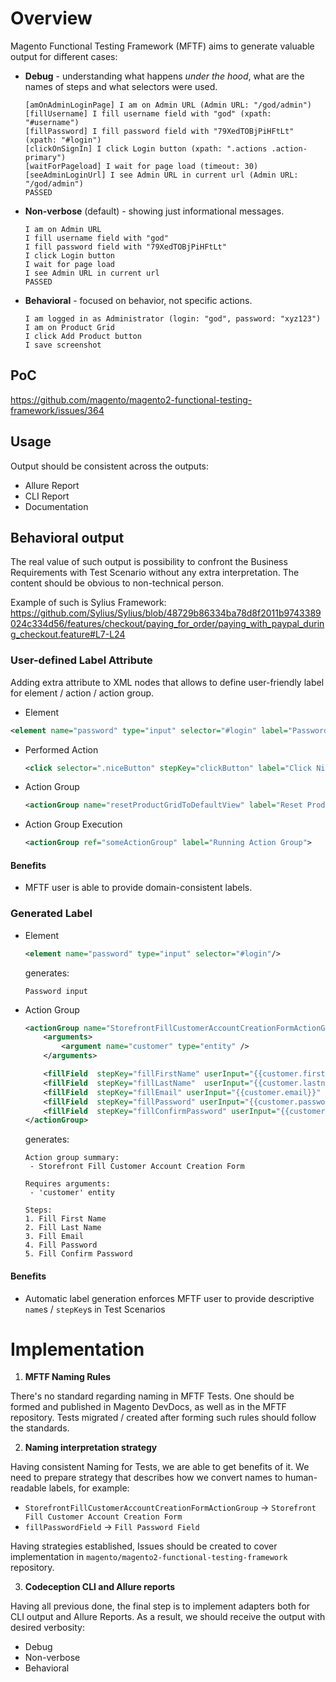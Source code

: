 # Overview

Magento Functional Testing Framework (MFTF) aims to generate valuable output for different cases:

* **Debug** - understanding what happens _under the hood_, what are the names of steps and what selectors were used.
  ```gherkin
  [amOnAdminLoginPage] I am on Admin URL (Admin URL: "/god/admin")
  [fillUsername] I fill username field with "god" (xpath: "#username")
  [fillPassword] I fill password field with "79XedTOBjPiHFtLt" (xpath: "#login")
  [clickOnSignIn] I click Login button (xpath: ".actions .action-primary")
  [waitForPageload] I wait for page load (timeout: 30)
  [seeAdminLoginUrl] I see Admin URL in current url (Admin URL: "/god/admin")
  PASSED
  ```

* **Non-verbose** (default) - showing just informational messages.
  ```gherkin
  I am on Admin URL
  I fill username field with "god"
  I fill password field with "79XedTOBjPiHFtLt"
  I click Login button
  I wait for page load
  I see Admin URL in current url
  PASSED
  ```

* **Behavioral** - focused on behavior, not specific actions.
  ```gherkin
  I am logged in as Administrator (login: "god", password: "xyz123")
  I am on Product Grid
  I click Add Product button
  I save screenshot
  ```

## PoC

https://github.com/magento/magento2-functional-testing-framework/issues/364

## Usage

Output should be consistent across the outputs:
- Allure Report
- CLI Report
- Documentation

## Behavioral output

The real value of such output is possibility to confront the Business Requirements with Test Scenario without any extra interpretation. The content should be obvious to non-technical person.

Example of such is Sylius Framework: https://github.com/Sylius/Sylius/blob/48729b86334ba78d8f2011b9743389024c334d56/features/checkout/paying_for_order/paying_with_paypal_during_checkout.feature#L7-L24

### User-defined Label Attribute

Adding extra attribute to XML nodes that allows to define user-friendly label for element / action / action group.

* Element
 ```xml
 <element name="password" type="input" selector="#login" label="Password Input"/>
 ```
* Performed Action
  ```xml
  <click selector=".niceButton" stepKey="clickButton" label="Click Nice Button"/>
  ```
* Action Group
  ```xml
  <actionGroup name="resetProductGridToDefaultView" label="Reset Product Grid">
  ```
* Action Group Execution
  ```xml
  <actionGroup ref="someActionGroup" label="Running Action Group">
  ```

#### Benefits

* MFTF user is able to provide domain-consistent labels.

### Generated Label

* Element
  ```xml
  <element name="password" type="input" selector="#login"/>
  ```
  generates:
  ```gherkin
  Password input
  ```
* Action Group
  ```xml
  <actionGroup name="StorefrontFillCustomerAccountCreationFormActionGroup">
      <arguments>
          <argument name="customer" type="entity" />
      </arguments>

      <fillField  stepKey="fillFirstName" userInput="{{customer.firstname}}" selector="{{StorefrontCustomerCreateFormSection.firstnameField}}" />
      <fillField  stepKey="fillLastName"  userInput="{{customer.lastname}}" selector="{{StorefrontCustomerCreateFormSection.lastnameField}}" />
      <fillField  stepKey="fillEmail" userInput="{{customer.email}}" selector="{{StorefrontCustomerCreateFormSection.emailField}}"/>
      <fillField  stepKey="fillPassword" userInput="{{customer.password}}" selector="{{StorefrontCustomerCreateFormSection.passwordField}}"/>
      <fillField  stepKey="fillConfirmPassword" userInput="{{customer.password}}" selector="{{StorefrontCustomerCreateFormSection.confirmPasswordField}}"/>
  </actionGroup>
  ```
  generates:
  ```gherkin
  Action group summary:
   - Storefront Fill Customer Account Creation Form

  Requires arguments:
   - 'customer' entity

  Steps:
  1. Fill First Name
  2. Fill Last Name
  3. Fill Email
  4. Fill Password
  5. Fill Confirm Password
  ```

#### Benefits

* Automatic label generation enforces MFTF user to provide descriptive `name`s / `stepKey`s in Test Scenarios

# Implementation

1. **MFTF Naming Rules**

  There's no standard regarding naming in MFTF Tests. One should be formed and published in Magento DevDocs, as well as in the MFTF repository. Tests migrated / created after forming such rules should follow the standards.

2. **Naming interpretation strategy**

  Having consistent Naming for Tests, we are able to get benefits of it. We need to prepare strategy that describes how we convert names to human-readable labels, for example:

  *  `StorefrontFillCustomerAccountCreationFormActionGroup` -> `Storefront Fill Customer Account Creation Form`
  * `fillPasswordField` -> `Fill Password Field`

  Having strategies established, Issues should be created to cover implementation in `magento/magento2-functional-testing-framework` repository.

3. **Codeception CLI and Allure reports**

  Having all previous done, the final step is to implement adapters both for CLI output and Allure Reports. As a result, we should receive the output with desired verbosity:
  * Debug
  * Non-verbose
  * Behavioral
